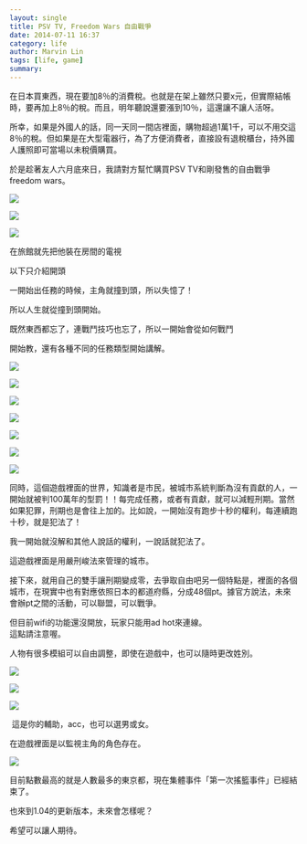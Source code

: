 ```yaml
---
layout: single
title: PSV TV, Freedom Wars 自由戰爭
date: 2014-07-11 16:37
category: life
author: Marvin Lin
tags: [life, game]
summary: 
---
```


在日本買東西，現在要加8％的消費稅。也就是在架上雖然只要x元，但實際結帳時，要再加上8％的稅。而且，明年聽說還要漲到10％，這還讓不讓人活呀。  
  
所幸，如果是外國人的話，同一天同一間店裡面，購物超過1萬1千，可以不用交這8％的稅。但如果是在大型電器行，為了方便消費者，直接設有退稅櫃台，持外國人護照即可當場以未稅價購買。  
  
於是趁著友人六月底來日，我請對方幫忙購買PSV TV和剛發售的自由戰爭freedom wars。  
  

[![](http://2.bp.blogspot.com/-ctnMmBxG-YM/U7_mzZmEtyI/AAAAAAAAC4s/FDB6DZrkXZY/s1600/IMG_2545_%25E7%25BB%2593%25E6%259E%259C.JPG)](http://2.bp.blogspot.com/-ctnMmBxG-YM/U7_mzZmEtyI/AAAAAAAAC4s/FDB6DZrkXZY/s1600/IMG_2545_%25E7%25BB%2593%25E6%259E%259C.JPG)

  

[![](http://3.bp.blogspot.com/-XAoOUeO1N9E/U7_mzdsWPYI/AAAAAAAAC4w/pkpNqST64fg/s1600/IMG_2544_%25E7%25BB%2593%25E6%259E%259C.JPG)](http://3.bp.blogspot.com/-XAoOUeO1N9E/U7_mzdsWPYI/AAAAAAAAC4w/pkpNqST64fg/s1600/IMG_2544_%25E7%25BB%2593%25E6%259E%259C.JPG)

  

[![](http://3.bp.blogspot.com/-XUC4iXtv96w/U7_m2CAJGZI/AAAAAAAAC5o/G8xPjwLAYdQ/s1600/IMG_2553_%25E7%25BB%2593%25E6%259E%259C.JPG)](http://3.bp.blogspot.com/-XUC4iXtv96w/U7_m2CAJGZI/AAAAAAAAC5o/G8xPjwLAYdQ/s1600/IMG_2553_%25E7%25BB%2593%25E6%259E%259C.JPG)

在旅館就先把他裝在房間的電視

  
  
  
  
以下只介紹開頭  
  
一開始出任務的時候，主角就撞到頭，所以失憶了！  
  
所以人生就從撞到頭開始。  
  
既然東西都忘了，連戰鬥技巧也忘了，所以一開始會從如何戰鬥  
  
開始教，還有各種不同的任務類型開始講解。  
  

[![](http://3.bp.blogspot.com/-K3YC8vWffm8/U7_m1t6wimI/AAAAAAAAC5c/ZazzFJpIrQI/s1600/IMG_2551_%25E7%25BB%2593%25E6%259E%259C.JPG)](http://3.bp.blogspot.com/-K3YC8vWffm8/U7_m1t6wimI/AAAAAAAAC5c/ZazzFJpIrQI/s1600/IMG_2551_%25E7%25BB%2593%25E6%259E%259C.JPG)

  

[![](http://2.bp.blogspot.com/-4FaStLyosRw/U7_m2Ez152I/AAAAAAAAC5g/j78mJjdnwPA/s1600/IMG_2552_%25E7%25BB%2593%25E6%259E%259C.JPG)](http://2.bp.blogspot.com/-4FaStLyosRw/U7_m2Ez152I/AAAAAAAAC5g/j78mJjdnwPA/s1600/IMG_2552_%25E7%25BB%2593%25E6%259E%259C.JPG)

  

[![](http://2.bp.blogspot.com/-4suQKqizWjE/U7_m1fmTjFI/AAAAAAAAC5U/SI7dhkyjcgM/s1600/IMG_2550_%25E7%25BB%2593%25E6%259E%259C.JPG)](http://2.bp.blogspot.com/-4suQKqizWjE/U7_m1fmTjFI/AAAAAAAAC5U/SI7dhkyjcgM/s1600/IMG_2550_%25E7%25BB%2593%25E6%259E%259C.JPG)

  

[![](http://4.bp.blogspot.com/--nwwRu2iK-o/U7_mzbyW7NI/AAAAAAAAC44/z7oWQPVN55Q/s1600/IMG_2546_%25E7%25BB%2593%25E6%259E%259C.JPG)](http://4.bp.blogspot.com/--nwwRu2iK-o/U7_mzbyW7NI/AAAAAAAAC44/z7oWQPVN55Q/s1600/IMG_2546_%25E7%25BB%2593%25E6%259E%259C.JPG)

  

[![](http://2.bp.blogspot.com/-AIg58NNoTr4/U7_m0Xaa9kI/AAAAAAAAC5w/2Y920qzlJ6o/s1600/IMG_2547_%25E7%25BB%2593%25E6%259E%259C.JPG)](http://2.bp.blogspot.com/-AIg58NNoTr4/U7_m0Xaa9kI/AAAAAAAAC5w/2Y920qzlJ6o/s1600/IMG_2547_%25E7%25BB%2593%25E6%259E%259C.JPG)

  

[![](http://2.bp.blogspot.com/-pb7foRIWD2o/U7_m0YdO3NI/AAAAAAAAC6E/ApC-oQ3A5ts/s1600/IMG_2548_%25E7%25BB%2593%25E6%259E%259C.JPG)](http://2.bp.blogspot.com/-pb7foRIWD2o/U7_m0YdO3NI/AAAAAAAAC6E/ApC-oQ3A5ts/s1600/IMG_2548_%25E7%25BB%2593%25E6%259E%259C.JPG)

  

[![](http://3.bp.blogspot.com/-k3Sw9gXR0tc/U7_m0oujooI/AAAAAAAAC5I/EgLHge_T2V4/s1600/IMG_2549_%25E7%25BB%2593%25E6%259E%259C.JPG)](http://3.bp.blogspot.com/-k3Sw9gXR0tc/U7_m0oujooI/AAAAAAAAC5I/EgLHge_T2V4/s1600/IMG_2549_%25E7%25BB%2593%25E6%259E%259C.JPG)

  
  
同時，這個遊戲裡面的世界，知識者是市民，被城市系統判斷為沒有貢獻的人，一開始就被判100萬年的型罰！！每完成任務，或者有貢獻，就可以減輕刑期。當然如果犯罪，刑期也是會往上加的。比如說，一開始沒有跑步十秒的權利，每連續跑十秒，就是犯法了！  
  
我一開始就沒解和其他人說話的權利，一說話就犯法了。  
  
這遊戲裡面是用嚴刑峻法來管理的城市。  
  
接下來，就用自己的雙手讓刑期變成零，去爭取自由吧另一個特點是，裡面的各個城市，在現實中也有對應依照日本的都道府縣，分成48個pt。據官方說法，未來會辦pt之間的活動，可以聯盟，可以戰爭。  
  
但目前wifi的功能還沒開放，玩家只能用ad hot來連線。  
這點請注意喔。  
  
人物有很多模組可以自由調整，即使在遊戲中，也可以隨時更改姓別。  

[![](http://1.bp.blogspot.com/-z31ie-QuZf0/U7_m2yEpU3I/AAAAAAAAC58/8pRRtfqgeJA/s1600/IMG_2584_%25E7%25BB%2593%25E6%259E%259C.JPG)](http://1.bp.blogspot.com/-z31ie-QuZf0/U7_m2yEpU3I/AAAAAAAAC58/8pRRtfqgeJA/s1600/IMG_2584_%25E7%25BB%2593%25E6%259E%259C.JPG)

  

[![](http://4.bp.blogspot.com/-dj09NcosGc0/U7_m2ihLrNI/AAAAAAAAC50/Ko3Hvclgj40/s1600/IMG_2583_%25E7%25BB%2593%25E6%259E%259C.JPG)](http://4.bp.blogspot.com/-dj09NcosGc0/U7_m2ihLrNI/AAAAAAAAC50/Ko3Hvclgj40/s1600/IMG_2583_%25E7%25BB%2593%25E6%259E%259C.JPG)

  

  

  

[![](http://3.bp.blogspot.com/-_GSanMAYtnk/U7_m3LShg0I/AAAAAAAAC6I/99RAEVj99IA/s1600/IMG_2585_%25E7%25BB%2593%25E6%259E%259C.JPG)](http://3.bp.blogspot.com/-_GSanMAYtnk/U7_m3LShg0I/AAAAAAAAC6I/99RAEVj99IA/s1600/IMG_2585_%25E7%25BB%2593%25E6%259E%259C.JPG)

 這是你的輔助，acc，也可以選男或女。

在遊戲裡面是以監視主角的角色存在。

  

[![](http://3.bp.blogspot.com/-CW35bARjru4/U7_m3o9fVSI/AAAAAAAAC6M/xFrsfBb_EtY/s1600/IMG_2586_%25E7%25BB%2593%25E6%259E%259C.JPG)](http://3.bp.blogspot.com/-CW35bARjru4/U7_m3o9fVSI/AAAAAAAAC6M/xFrsfBb_EtY/s1600/IMG_2586_%25E7%25BB%2593%25E6%259E%259C.JPG)

  
  
目前點數最高的就是人數最多的東京都，現在集體事件「第一次搖籃事件」已經結束了。  
  
也來到1.04的更新版本，未來會怎樣呢？  
  
希望可以讓人期待。
